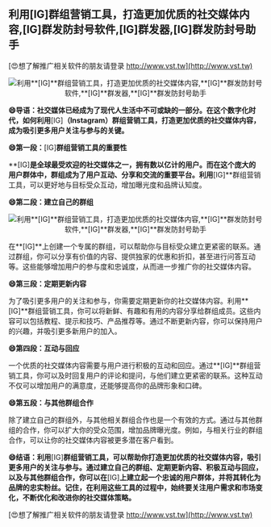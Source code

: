 ## **利用**[IG]**群组营销工具，打造更加优质的社交媒体内容,**[IG]**群发防封号软件,**[IG]**群发器,**[IG]**群发防封号助手**

[😍想了解推广相关软件的朋友请登录 http://www.vst.tw](http://www.vst.tw)

 <center><img src="https://vst.tw/MP4/tuiguang/png/6.png" alt="利用**[IG]**群组营销工具，打造更加优质的社交媒体内容,**[IG]**群发防封号软件,**[IG]**群发器,**[IG]**群发防封号助手"></center>

**😄导语：社交媒体已经成为了现代人生活中不可或缺的一部分。在这个数字化时代，如何利用**[IG]**（Instagram）群组营销工具，打造更加优质的社交媒体内容，成为吸引更多用户关注与参与的关键。**

**😄第一段：**[IG]**群组营销工具的重要性**

**[IG]**是全球最受欢迎的社交媒体之一，拥有数以亿计的用户。而在这个庞大的用户群体中，群组成为了用户互动、分享和交流的重要平台。利用**[IG]**群组营销工具，可以更好地与目标受众互动，增加曝光度和品牌认知度。

**😄第二段：建立自己的群组**

 <center><img src="https://vst.tw/MP4/tuiguang/png/6.png" alt="利用**[IG]**群组营销工具，打造更加优质的社交媒体内容,**[IG]**群发防封号软件,**[IG]**群发器,**[IG]**群发防封号助手"></center>

在**[IG]**上创建一个专属的群组，可以帮助你与目标受众建立更紧密的联系。通过群组，你可以分享有价值的内容、提供独家的优惠和折扣，甚至进行问答互动等。这些能够增加用户的参与度和忠诚度，从而进一步推广你的社交媒体内容。

**😄第三段：定期更新内容**

为了吸引更多用户的关注和参与，你需要定期更新你的社交媒体内容。利用**[IG]**群组营销工具，你可以将新鲜、有趣和有用的内容分享给群组成员。这些内容可以包括教程、提示和技巧、产品推荐等。通过不断更新内容，你可以保持用户的兴趣，并吸引更多新用户的加入。

**😄第四段：互动与回应**

一个优质的社交媒体内容需要与用户进行积极的互动和回应。通过**[IG]**群组营销工具，你可以及时回复用户的评论和提问，与他们建立更紧密的联系。这种互动不仅可以增加用户的满意度，还能够提高你的品牌形象和口碑。

**😄第五段：与其他群组合作**

除了建立自己的群组外，与其他相关群组合作也是一个有效的方式。通过与其他群组的合作，你可以扩大你的受众范围，增加品牌曝光度。例如，与相关行业的群组合作，可以让你的社交媒体内容被更多潜在客户看到。

**😄结语：利用**[IG]**群组营销工具，可以帮助你打造更加优质的社交媒体内容，吸引更多用户的关注与参与。通过建立自己的群组、定期更新内容、积极互动与回应，以及与其他群组合作，你可以在**[IG]**上建立起一个忠诚的用户群体，并将其转化为品牌的忠实粉丝。记住，在利用这些工具的过程中，始终要关注用户需求和市场变化，不断优化和改进你的社交媒体策略。**

[😍想了解推广相关软件的朋友请登录 http://www.vst.tw](http://www.vst.tw)



